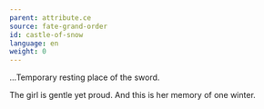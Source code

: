 ```yaml
---
parent: attribute.ce
source: fate-grand-order
id: castle-of-snow
language: en
weight: 0
---
```


…Temporary resting place of the sword.

The girl is gentle yet proud.
And this is her memory of one winter.
